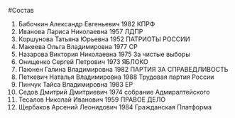 #Состав
1. Бабочкин Александр Евгеньевич 1982 КПРФ
2. Иванова Лариса Николаевна 1957 ЛДПР
3. Коршунова Татьяна Юрьевна 1952 ПАТРИОТЫ РОССИИ
4. Макеева Ольга Владимировна 1977 СР
5. Назарова Виктория Николаевна 1975 За чистые выборы
6. Онищенко Сергей Петрович 1973 ЯБЛОКО
7. Паюнен Галина Владимировна 1982 ПАРТИЯ ЗА СПРАВЕДЛИВОСТЬ
8. Петкевич Наталья Владимировна 1988 Трудовая партия России
9. Пинчук Тайса Владимировна 1983 ЕР
10. Седов Дмитрий Дмитриевич 1974 собрание Адмиралтейского
11. Тесалов Николай Иванович 1959 ПРАВОЕ ДЕЛО
12. Щербаков Арсений Леонидович 1984 Гражданская Платформа
